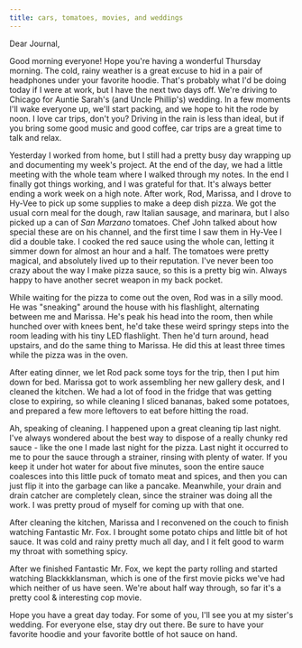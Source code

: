```yaml
---
title: cars, tomatoes, movies, and weddings
---
```


Dear Journal,

Good morning everyone! Hope you're having a wonderful Thursday morning.
The cold, rainy weather is a great excuse to hid in a pair of headphones
under your favorite hoodie. That's probably what I'd be doing today if I
were at work, but I have the next two days off. We're driving to Chicago
for Auntie Sarah's (and Uncle Phillip's) wedding. In a few moments I'll
wake everyone up, we'll start packing, and we hope to hit the rode by
noon. I love car trips, don't you? Driving in the rain is less than
ideal, but if you bring some good music and good coffee, car trips are a
great time to talk and relax.

Yesterday I worked from home, but I still had a pretty busy day wrapping
up and documenting my week's project. At the end of the day, we had a
little meeting with the whole team where I walked through my notes. In
the end I finally got things working, and I was grateful for that. It's
always better ending a work week on a high note. After work, Rod,
Marissa, and I drove to Hy-Vee to pick up some supplies to make a deep
dish pizza. We got the usual corn meal for the dough, raw Italian
sausage, and marinara, but I also picked up a can of *San Marzano*
tomatoes. Chef John talked about how special these are on his channel,
and the first time I saw them in Hy-Vee I did a double take. I cooked
the red sauce using the whole can, letting it simmer down for almost an
hour and a half. The tomatoes were pretty magical, and absolutely lived
up to their reputation. I've never been too crazy about the way I make
pizza sauce, so this is a pretty big win. Always happy to have another
secret weapon in my back pocket.

While waiting for the pizza to come out the oven, Rod was in a silly
mood. He was "sneaking" around the house with his flashlight,
alternating between me and Marissa. He's peak his head into the room,
then while hunched over with knees bent, he'd take these weird springy
steps into the room leading with his tiny LED flashlight. Then he'd turn
around, head upstairs, and do the same thing to Marissa. He did this at
least three times while the pizza was in the oven.

After eating dinner, we let Rod pack some toys for the trip, then I put
him down for bed. Marissa got to work assembling her new gallery desk,
and I cleaned the kitchen. We had a lot of food in the fridge that was
getting close to expiring, so while cleaning I sliced bananas, baked
some potatoes, and prepared a few more leftovers to eat before hitting
the road.

Ah, speaking of cleaning. I happened upon a great cleaning tip last
night. I've always wondered about the best way to dispose of a really
chunky red sauce - like the one I made last night for the pizza. Last
night it occurred to me to pour the sauce through a strainer, rinsing
with plenty of water. If you keep it under hot water for about five
minutes, soon the entire sauce coalesces into this little puck of tomato
meat and spices, and then you can just flip it into the garbage can like
a pancake. Meanwhile, your drain and drain catcher are completely clean,
since the strainer was doing all the work. I was pretty proud of myself
for coming up with that one.

After cleaning the kitchen, Marissa and I reconvened on the couch to
finish watching Fantastic Mr. Fox. I brought some potato chips and
little bit of hot sauce. It was cold and rainy pretty much all day, and
I it felt good to warm my throat with something spicy.

After we finished Fantastic Mr. Fox, we kept the party rolling and
started watching Blackkklansman, which is one of the first movie picks
we've had which neither of us have seen. We're about half way through,
so far it's a pretty cool & interesting cop movie.

Hope you have a great day today. For some of you, I'll see you at my
sister's wedding. For everyone else, stay dry out there. Be sure to have
your favorite hoodie and your favorite bottle of hot sauce on hand.

